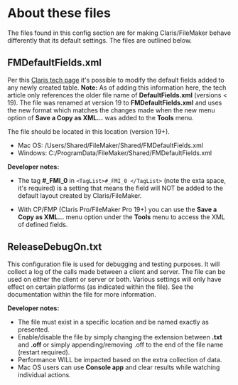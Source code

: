 # About these files

The files found in this config section are for making Claris/FileMaker behave differently that its default settings. The files are outlined below.

## FMDefaultFields.xml

Per this [Claris tech page](https://support.claris.com/s/article/Default-Fields?language=en_US) it's possible to modify the default fields added to any newly created table. **Note:** As of adding this information here, the tech article only references the older file name of **DefaultFields.xml** (versions < 19). The file was renamed at version 19 to **FMDefaultFields.xml** and uses the new format which matches the changes made when the new menu option of **Save a Copy as XML...** was added to the **Tools** menu.

The file should be located in this location (version 19+).

- Mac OS: /Users/Shared/FileMaker/Shared/FMDefaultFields.xml
- Windows: C:/ProgramData/FileMaker/Shared/FMDefaultFields.xml

**Developer notes:**

- The tag **#\_FMI_0** in `<TagList>#_FMI_0 </TagList>` (note the exta space, it's required) is a setting that means the field will NOT be added to the default layout created by Claris/FileMaker.

- With CP/FMP (Claris Pro/FileMaker Pro 19+) you can use the **Save a Copy as XML...** menu option under the **Tools** menu to access the XML of defined fields.

## ReleaseDebugOn.txt

This configuration file is used for debugging and testing purposes. It will collect a log of the calls made between a client and server. The file can be used on either the client or server or both. Various settings will only have effect on certain platforms (as indicated within the file). See the documentation within the file for more information.

**Developer notes:**

- The file must exist in a specific location and be named exactly as presented.
- Enable/disable the file by simply changing the extension between **.txt** and **.off** or simply appending/removing .off to the end of the file name (restart required).
- Performance WILL be impacted based on the extra collection of data.
- Mac OS users can use **Console app** and clear results while watching individual actions.
